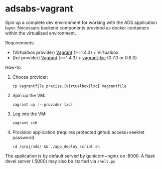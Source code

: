 adsabs-vagrant
==============

Spin up a complete dev environment for working with the ADS application layer. Necessary backend components provided as docker containers within the virtualized environment.

Requirements: 

  * (Virtualbox provider) [Vagrant](http://vagrantup.com/) (>=1.4.3) + Virtualbox
  * (lxc provider) [Vagrant](http://vagrantup.com/) (==1.4.3) + [vagrant-lxc](https://github.com/fgrehm/vagrant-lxc) (0.7.0 or 0.8.0)


How-to:

  1. Choose provider:

         cp Vagrantfile.precise.[virtualbox|lxc] Vagrantfile

  2. Spin up the VM:

         vagrant up [--provider lxc]

  3. Log into the VM:

         vagrant ssh

  4. Provision application (requires protected github access+seekret password)

         cd /proj/ads/ && ./app_deploy_script.sh
  
The application is by default served by gunicorn+nginx on :8000. A flask devel server (:5000) may also be started via `shell.py`
